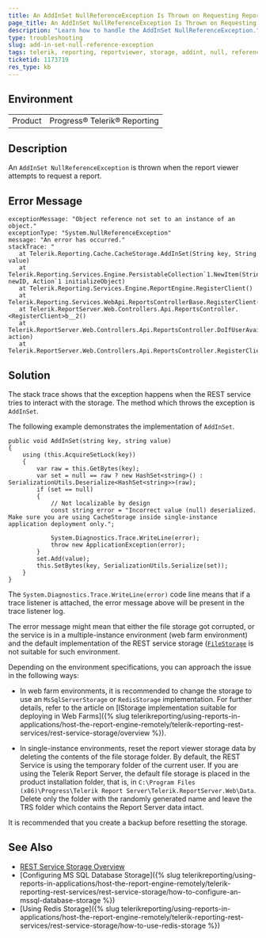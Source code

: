 ```yaml
---
title: An AddInSet NullReferenceException Is Thrown on Requesting Reports
page_title: An AddInSet NullReferenceException Is Thrown on Requesting Reports
description: "Learn how to handle the AddInSet NullReferenceException."
type: troubleshooting
slug: add-in-set-null-reference-exception
tags: telerik, reporting, reportviewer, storage, addint, null, reference, exception, is, thrown
ticketid: 1173719
res_type: kb
---
```


## Environment

<table>
	<tr>
		<td>Product</td>
		<td>Progress® Telerik® Reporting</td>
	</tr>
</table>


## Description

An `AddInSet NullReferenceException` is thrown when the report viewer attempts to request a report.

## Error Message

```
exceptionMessage: "Object reference not set to an instance of an object."
exceptionType: "System.NullReferenceException"
message: "An error has occurred."
stackTrace: "
   at Telerik.Reporting.Cache.CacheStorage.AddInSet(String key, String value)
   at Telerik.Reporting.Services.Engine.PersistableCollection`1.NewItem(String newID, Action`1 initializeObject)
   at Telerik.Reporting.Services.Engine.ReportEngine.RegisterClient()
   at Telerik.Reporting.Services.WebApi.ReportsControllerBase.RegisterClient()
   at Telerik.ReportServer.Web.Controllers.Api.ReportsController.<RegisterClient>b__2()
   at Telerik.ReportServer.Web.Controllers.Api.ReportsController.DoIfUserAvailable(Func`1 action)
   at Telerik.ReportServer.Web.Controllers.Api.ReportsController.RegisterClient()"
```

## Solution

The stack trace shows that the exception happens when the REST service tries to interact with the storage. The method which throws the exception is `AddInSet`.

The following example demonstrates the implementation of `AddInSet`.

``` CSharp
public void AddInSet(string key, string value)
{
    using (this.AcquireSetLock(key))
    {
        var raw = this.GetBytes(key);
        var set = null == raw ? new HashSet<string>() : SerializationUtils.Deserialize<HashSet<string>>(raw);
        if (set == null)
        {
            // Not localizable by design
            const string error = "Incorrect value (null) deserialized. Make sure you are using CacheStorage inside single-instance application deployment only.";

            System.Diagnostics.Trace.WriteLine(error);
            throw new ApplicationException(error);
        }
        set.Add(value);
        this.SetBytes(key, SerializationUtils.Serialize(set));
    }
}
```

The `System.Diagnostics.Trace.WriteLine(error)` code line means that if a trace listener is attached, the error message above will be present in the trace listener log.

The error message might mean that either the file storage got corrupted, or the service is in a multiple-instance environment (web farm environment) and the default implementation of the REST service storage ([`FileStorage`](/api/Telerik.Reporting.Cache.File.FileStorage.html) is not suitable for such environment.

Depending on the environment specifications, you can approach the issue in the following ways:

* In web farm environments, it is recommended to change the storage to use an `MsSqlServerStorage` or `RedisStorage` implementation. For further details, refer to the article on [IStorage implementation suitable for deploying in Web Farms]({% slug telerikreporting/using-reports-in-applications/host-the-report-engine-remotely/telerik-reporting-rest-services/rest-service-storage/overview %}).

* In single-instance environments, reset the report viewer storage data by deleting the contents of the file storage folder. By default, the REST Service is using the temporary folder of the current user. If you are using the Telerik Report Server, the default file storage is placed in the product installation folder, that is, in `C:\Program Files (x86)\Progress\Telerik Report Server\Telerik.ReportServer.Web\Data`. Delete only the folder with the randomly generated name and leave the TRS folder which contains the Report Server data intact.

It is recommended that you create a backup before resetting the storage.

## See Also

* [REST Service Storage Overview](../telerik-reporting-rest-service-storage)
* [Configuring MS SQL Database Storage]({% slug telerikreporting/using-reports-in-applications/host-the-report-engine-remotely/telerik-reporting-rest-services/rest-service-storage/how-to-configure-an-mssql-database-storage %})
* [Using Redis Storage]({% slug telerikreporting/using-reports-in-applications/host-the-report-engine-remotely/telerik-reporting-rest-services/rest-service-storage/how-to-use-redis-storage %})
